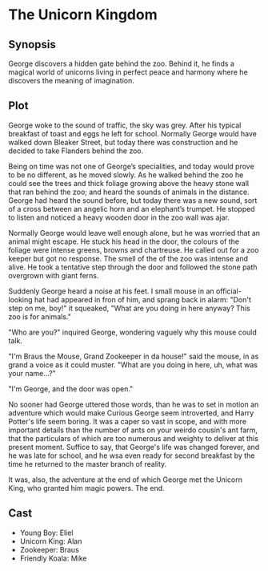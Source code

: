 # The Unicorn Kingdom

## Synopsis

George discovers a hidden gate behind the zoo.
Behind it, he finds a magical world of unicorns living in perfect peace and harmony where he discovers the meaning of imagination.

## Plot

George woke to the sound of traffic, the sky was grey.
After his typical breakfast of toast and eggs he left for school.
Normally George would have walked down Bleaker Street, but today there was construction and he decided to take Flanders behind the zoo.

Being on time was not one of George’s specialities, and today would prove to be no different, as he moved slowly.
As he walked behind the zoo he could see the trees and thick foliage growing above the heavy stone wall that ran behind the zoo; and heard the sounds of animals in the distance.
George had heard the sound before, but today there was a new sound, sort of a cross between an angelic horn and an elephant’s trumpet.
He stopped to listen and noticed a heavy wooden door in the zoo wall was ajar.

Normally George would leave well enough alone, but he was worried that an animal might escape.
He stuck his head in the door, the colours of the foliage were intense greens, browns and chartreuse. He called out for a zoo keeper but got no response.
The smell of the of the zoo was intense and alive.
He took a tentative step through the door and followed the stone path overgrown with giant ferns.

Suddenly George heard a noise at his feet. I small mouse in an official-looking hat had appeared in fron of him, and sprang back in alarm: "Don't step on me, boy!" it squeaked, "What are you doing in here anyway? This zoo is for animals."

"Who are you?" inquired George, wondering vaguely why this mouse could talk.

"I'm Braus the Mouse, Grand Zookeeper in da house!" said the mouse, in as grand a voice as it could muster. "What are you doing in here, uh, what was your name...?"

"I'm George, and the door was open."

No sooner had George uttered those words, than he was to set in motion an adventure which would make Curious George seem introverted, and Harry Potter's life seem boring. It was a caper so vast in scope, and with more important details than the number of ants on your weirdo cousin's ant farm, that the particulars of which are too numerous and weighty to deliver at this present moment. Suffice to say, that George's life was changed forever, and he was late for school, and he wsa even ready for second breakfast by the time he returned to the master branch of reality.

It was, also, the adventure at the end of which George met the Unicorn King, who granted him magic powers.
The end.

## Cast

* Young Boy: Eliel
* Unicorn King: Alan
* Zookeeper: Braus
* Friendly Koala: Mike

